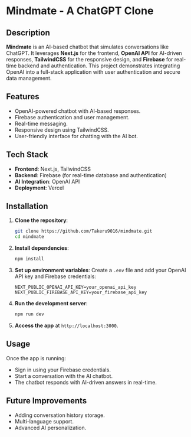 # Mindmate - A ChatGPT Clone

## Description
**Mindmate** is an AI-based chatbot that simulates conversations like ChatGPT. It leverages **Next.js** for the frontend, **OpenAI API** for AI-driven responses, **TailwindCSS** for the responsive design, and **Firebase** for real-time backend and authentication. This project demonstrates integrating OpenAI into a full-stack application with user authentication and secure data management.

## Features
- OpenAI-powered chatbot with AI-based responses.
- Firebase authentication and user management.
- Real-time messaging.
- Responsive design using TailwindCSS.
- User-friendly interface for chatting with the AI bot.

## Tech Stack
- **Frontend**: Next.js, TailwindCSS
- **Backend**: Firebase (for real-time database and authentication)
- **AI Integration**: OpenAI API
- **Deployment**: Vercel

## Installation

1. **Clone the repository**:
    ```bash
    git clone https://github.com/Takeru9016/mindmate.git
    cd mindmate
    ```

2. **Install dependencies**:
    ```bash
    npm install
    ```

3. **Set up environment variables**:
    Create a `.env` file and add your OpenAI API key and Firebase credentials:
    ```env
    NEXT_PUBLIC_OPENAI_API_KEY=your_openai_api_key
    NEXT_PUBLIC_FIREBASE_API_KEY=your_firebase_api_key
    ```

4. **Run the development server**:
    ```bash
    npm run dev
    ```

5. **Access the app** at `http://localhost:3000`.

## Usage
Once the app is running:
- Sign in using your Firebase credentials.
- Start a conversation with the AI chatbot.
- The chatbot responds with AI-driven answers in real-time.

## Future Improvements
- Adding conversation history storage.
- Multi-language support.
- Advanced AI personalization.
